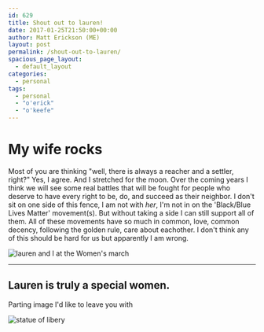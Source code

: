 ```yaml
---
id: 629
title: Shout out to lauren!
date: 2017-01-25T21:50:00+00:00
author: Matt Erickson (ME)
layout: post
permalink: /shout-out-to-lauren/
spacious_page_layout:
  - default_layout
categories:
  - personal
tags:
  - personal
  - "o'erick"
  - "o'keefe"
---
```

My wife rocks
=====
Most of you are thinking "well, there is always a reacher and a settler, right?" Yes, I agree.  And I stretched for the moon. Over the coming years I think we will see some real battles that will be fought for people who deserve to have every right to be, do, and succeed as their neighbor. I don't sit on one side of this fence, I am not with _her_, I'm not in on the 'Black/Blue Lives Matter' movement(s).  But without taking a side I can still support all of them. All of these movements have so much in common, love, common decency, following the golden rule, care about eachother.  I don't think any of this should be hard for us but apparently I am wrong.

![lauren and I at the Women's march](http://matterickson.me/img/lauren_me_march.jpg)

-----
Lauren is truly a special women.
-----
Parting image I'd like to leave you with

![statue of libery](http://matterickson.me/img/liberty.png)
